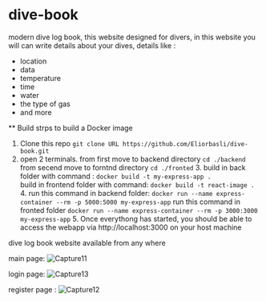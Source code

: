 # dive-book

modern dive log book, this website designed for divers, 
in this website you will can write details about your dives, details like : 
* location
* data
* temperature
* time
* water
* the type of gas 
* and more

** Build
strps to build a Docker image
  1. Clone this repo
     `git clone URL https://github.com/Eliorbasli/dive-book.git` 
  2. open 2 terminals.
    from first move to backend directory 
     `cd ./backend` 
    from secend move to forntnd directory
     `cd ./fronted`
    3. build in back folder with command : 
        `docker build -t my-express-app .`  
       build in frontend folder with command: 
        `docker build -t react-image .` 
    4. run this command in backend folder: 
        `docker run --name express-container --rm -p 5000:5000 my-express-app`
       run this command in fronted folder
        `docker run --name express-container --rm -p 3000:3000 my-express-app`
    5. Once everythong has started, you should be able to access the webapp via http://localhost:3000 on your host machine
        

dive log book website available from any where

main page: 
![Capture11](https://user-images.githubusercontent.com/45131527/197389769-6a1b3077-72d3-4b99-9d1b-b88c78a01d29.PNG)


login page:
![Capture13](https://user-images.githubusercontent.com/45131527/197389748-6fb8c1d6-c1b1-4839-a619-d272745b827c.PNG)


register page :
![Capture12](https://user-images.githubusercontent.com/45131527/197389754-52ddf41b-49f1-4016-a0c6-3ddf9e26eb36.PNG)



